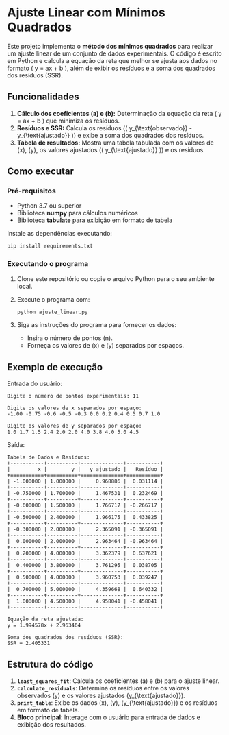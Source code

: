 # Ajuste Linear com Mínimos Quadrados

Este projeto implementa o **método dos mínimos quadrados** para realizar um ajuste linear de um conjunto de dados experimentais. O código é escrito em Python e calcula a equação da reta que melhor se ajusta aos dados no formato \( y = ax + b \), além de exibir os resíduos e a soma dos quadrados dos resíduos (SSR).


## Funcionalidades

1. **Cálculo dos coeficientes \(a\) e \(b\):** Determinação da equação da reta \( y = ax + b \) que minimiza os resíduos.
2. **Resíduos e SSR:** Calcula os resíduos (\( y_{\text{observado}} - y_{\text{ajustado}} \)) e exibe a soma dos quadrados dos resíduos.
3. **Tabela de resultados:** Mostra uma tabela tabulada com os valores de \(x\), \(y\), os valores ajustados (\( y_{\text{ajustado}} \)) e os resíduos.


## Como executar

### Pré-requisitos
- Python 3.7 ou superior
- Biblioteca **numpy** para cálculos numéricos
- Biblioteca **tabulate** para exibição em formato de tabela

Instale as dependências executando:
```bash
pip install requirements.txt
```

### Executando o programa
1. Clone este repositório ou copie o arquivo Python para o seu ambiente local.
2. Execute o programa com:
   ```bash
   python ajuste_linear.py
   ```

3. Siga as instruções do programa para fornecer os dados:
   - Insira o número de pontos \(n\).
   - Forneça os valores de \(x\) e \(y\) separados por espaços.


## Exemplo de execução

Entrada do usuário:
```
Digite o número de pontos experimentais: 11

Digite os valores de x separados por espaço:
-1.00 -0.75 -0.6 -0.5 -0.3 0.0 0.2 0.4 0.5 0.7 1.0

Digite os valores de y separados por espaço:
1.0 1.7 1.5 2.4 2.0 2.0 4.0 3.8 4.0 5.0 4.5
```

Saída:
```
Tabela de Dados e Resíduos:
+-----------+----------+--------------+-----------+
|         x |        y |   y ajustado |   Resíduo |
+===========+==========+==============+===========+
| -1.000000 | 1.000000 |     0.968886 |  0.031114 |
+-----------+----------+--------------+-----------+
| -0.750000 | 1.700000 |     1.467531 |  0.232469 |
+-----------+----------+--------------+-----------+
| -0.600000 | 1.500000 |     1.766717 | -0.266717 |
+-----------+----------+--------------+-----------+
| -0.500000 | 2.400000 |     1.966175 |  0.433825 |
+-----------+----------+--------------+-----------+
| -0.300000 | 2.000000 |     2.365091 | -0.365091 |
+-----------+----------+--------------+-----------+
|  0.000000 | 2.000000 |     2.963464 | -0.963464 |
+-----------+----------+--------------+-----------+
|  0.200000 | 4.000000 |     3.362379 |  0.637621 |
+-----------+----------+--------------+-----------+
|  0.400000 | 3.800000 |     3.761295 |  0.038705 |
+-----------+----------+--------------+-----------+
|  0.500000 | 4.000000 |     3.960753 |  0.039247 |
+-----------+----------+--------------+-----------+
|  0.700000 | 5.000000 |     4.359668 |  0.640332 |
+-----------+----------+--------------+-----------+
|  1.000000 | 4.500000 |     4.958041 | -0.458041 |
+-----------+----------+--------------+-----------+

Equação da reta ajustada:
y = 1.994578x + 2.963464

Soma dos quadrados dos resíduos (SSR):
SSR = 2.405331
```


## Estrutura do código

1. **`least_squares_fit`**: Calcula os coeficientes \(a\) e \(b\) para o ajuste linear.
2. **`calculate_residuals`**: Determina os resíduos entre os valores observados \(y\) e os valores ajustados \(y_{\text{ajustado}}\).
3. **`print_table`**: Exibe os dados \(x\), \(y\), \(y_{\text{ajustado}}\) e os resíduos em formato de tabela.
4. **Bloco principal**: Interage com o usuário para entrada de dados e exibição dos resultados.
